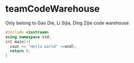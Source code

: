 # teamCodeWarehouse
Only belong to Gao Die, Li Sijia, Ding Zijie code warehouse
```cpp
#include <iostream>
using namespace std;
int main(){
  cout << "Hello world" <<endl;
  return 0;
}
```
